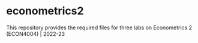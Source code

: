 # econometrics2
This repository provides the required files for three labs on Econometrics 2 (ECON4004) | 2022-23
